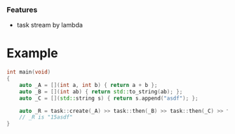 ### Features

- task stream by lambda

# Example

``` cpp
int main(void)
{
	auto _A = [](int a, int b) { return a + b };
	auto _B = [](int ab) { return std::to_string(ab); };
	auto _C = [](std::string s) { return s.append("asdf"); };

	auto _R = task::create(_A) >> task::then(_B) >> task::then(_C) >> task::result(5, 10);
	// _R is "15asdf"
}
```
